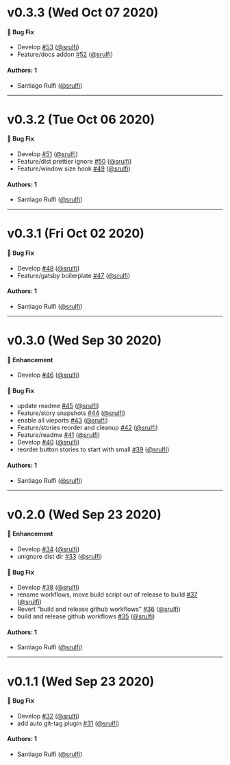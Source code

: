 # v0.3.3 (Wed Oct 07 2020)

#### 🐛 Bug Fix

- Develop [#53](https://github.com/srulfi/react-library/pull/53) ([@srulfi](https://github.com/srulfi))
- Feature/docs addon [#52](https://github.com/srulfi/react-library/pull/52) ([@srulfi](https://github.com/srulfi))

#### Authors: 1

- Santiago Rulfi ([@srulfi](https://github.com/srulfi))

---

# v0.3.2 (Tue Oct 06 2020)

#### 🐛 Bug Fix

- Develop [#51](https://github.com/srulfi/react-library/pull/51) ([@srulfi](https://github.com/srulfi))
- Feature/dist prettier ignore [#50](https://github.com/srulfi/react-library/pull/50) ([@srulfi](https://github.com/srulfi))
- Feature/window size hook [#49](https://github.com/srulfi/react-library/pull/49) ([@srulfi](https://github.com/srulfi))

#### Authors: 1

- Santiago Rulfi ([@srulfi](https://github.com/srulfi))

---

# v0.3.1 (Fri Oct 02 2020)

#### 🐛 Bug Fix

- Develop [#48](https://github.com/srulfi/react-library/pull/48) ([@srulfi](https://github.com/srulfi))
- Feature/gatsby boilerplate [#47](https://github.com/srulfi/react-library/pull/47) ([@srulfi](https://github.com/srulfi))

#### Authors: 1

- Santiago Rulfi ([@srulfi](https://github.com/srulfi))

---

# v0.3.0 (Wed Sep 30 2020)

#### 🚀 Enhancement

- Develop [#46](https://github.com/srulfi/react-library/pull/46) ([@srulfi](https://github.com/srulfi))

#### 🐛 Bug Fix

- update readme [#45](https://github.com/srulfi/react-library/pull/45) ([@srulfi](https://github.com/srulfi))
- Feature/story snapshots [#44](https://github.com/srulfi/react-library/pull/44) ([@srulfi](https://github.com/srulfi))
- enable all vieports [#43](https://github.com/srulfi/react-library/pull/43) ([@srulfi](https://github.com/srulfi))
- Feature/stories reorder and cleanup [#42](https://github.com/srulfi/react-library/pull/42) ([@srulfi](https://github.com/srulfi))
- Feature/readme [#41](https://github.com/srulfi/react-library/pull/41) ([@srulfi](https://github.com/srulfi))
- Develop [#40](https://github.com/srulfi/react-library/pull/40) ([@srulfi](https://github.com/srulfi))
- reorder button stories to start with small [#39](https://github.com/srulfi/react-library/pull/39) ([@srulfi](https://github.com/srulfi))

#### Authors: 1

- Santiago Rulfi ([@srulfi](https://github.com/srulfi))

---

# v0.2.0 (Wed Sep 23 2020)

#### 🚀 Enhancement

- Develop [#34](https://github.com/srulfi/react-design-system/pull/34) ([@srulfi](https://github.com/srulfi))
- unignore dist dir [#33](https://github.com/srulfi/react-design-system/pull/33) ([@srulfi](https://github.com/srulfi))

#### 🐛 Bug Fix

- Develop [#38](https://github.com/srulfi/react-design-system/pull/38) ([@srulfi](https://github.com/srulfi))
- rename workflows, move build script out of release to build [#37](https://github.com/srulfi/react-design-system/pull/37) ([@srulfi](https://github.com/srulfi))
- Revert "build and release github workflows" [#36](https://github.com/srulfi/react-design-system/pull/36) ([@srulfi](https://github.com/srulfi))
- build and release github workflows [#35](https://github.com/srulfi/react-design-system/pull/35) ([@srulfi](https://github.com/srulfi))

#### Authors: 1

- Santiago Rulfi ([@srulfi](https://github.com/srulfi))

---

# v0.1.1 (Wed Sep 23 2020)

#### 🐛 Bug Fix

- Develop [#32](https://github.com/srulfi/react-design-system/pull/32) ([@srulfi](https://github.com/srulfi))
- add auto git-tag plugin [#31](https://github.com/srulfi/react-design-system/pull/31) ([@srulfi](https://github.com/srulfi))

#### Authors: 1

- Santiago Rulfi ([@srulfi](https://github.com/srulfi))
